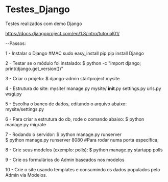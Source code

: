 # Testes_Django
Testes realizados com demo Django

https://docs.djangoproject.com/en/1.8/intro/tutorial01/

--Passos:

1 - Instalar o Django
  #MAC
    sudo easy_install pip
    pip install Django
    
2 - Testar se o módulo foi instalado:
 $ python -c "import django; print(django.get_version())"
 
3 - Criar o projeto:
 $ django-admin startproject mysite
 
4 - Estrutura do site:
mysite/
    manage.py
    mysite/
        __init__.py
        settings.py
        urls.py
        wsgi.py

5 - Escolha o banco de dados, editando o arquivo abaixo:
   mysite/settings.py

6 - Para criar a estrutura do db, rode o comando abaixo:
  $ python manage.py migrate
  
7 - Rodando o servidor:
  $ python manage.py runserver  
  $ python manage.py runserver 8080 #Para rodar numa porta específica;
  
8 - Crie seus modelos (exemplo: polls):
  $ python manage.py startapp polls
  
9 - Crie os formulários do Admin baseados nos modelos

10 - Crie o site usando templates e consumindo os dados populados pelo Admin via Modelos.
